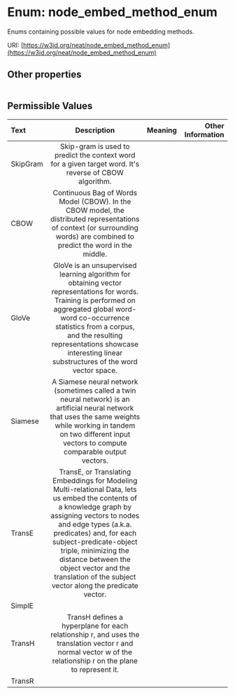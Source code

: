 
# Enum: node_embed_method_enum


Enums containing possible values for node embedding methods.

URI: [https://w3id.org/neat/node_embed_method_enum](https://w3id.org/neat/node_embed_method_enum)


## Other properties

|  |  |  |
| --- | --- | --- |

## Permissible Values

| Text | Description | Meaning | Other Information |
| :--- | :---: | :---: | ---: |
| SkipGram | Skip-gram is used to predict the context word for a given target word. It's reverse of CBOW algorithm. |  |  |
| CBOW | Continuous Bag of Words Model (CBOW). In the CBOW model, the distributed representations of context (or surrounding words) are combined to predict the word in the middle. |  |  |
| GloVe | GloVe is an unsupervised learning algorithm for obtaining vector representations for words. Training is performed on aggregated global word-word co-occurrence statistics from a corpus, and the resulting representations showcase interesting linear substructures of the word vector space. |  |  |
| Siamese | A Siamese neural network (sometimes called a twin neural network) is an artificial neural network that uses the same weights while working in tandem on two different input vectors to compute comparable output vectors. |  |  |
| TransE | TransE, or Translating Embeddings for Modeling Multi-relational Data, lets us embed the contents of a knowledge graph by assigning vectors to nodes and edge types (a.k.a. predicates) and, for each subject-predicate-object triple, minimizing the distance between the object vector and the translation of the subject vector along the predicate vector. |  |  |
| SimplE |  |  |  |
| TransH | TransH defines a hyperplane for each relationship r, and uses the translation vector r and normal vector w of the relationship r on the plane to represent it. |  |  |
| TransR |  |  |  |

